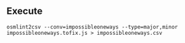 ## Execute 

```
osmlint2csv --conv=impossibleoneways --type=major,minor impossibleoneways.tofix.js > impossibleoneways.csv

```